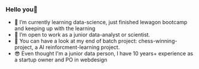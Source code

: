 ### Hello you👋

- 🌱 I’m currently learning data-science, just finished lewagon bootcamp and keeping up with the learning
- 👯 I’m open to work as a junior data-analyst or scientist.
- 👀 You can have a look at my end of batch project: chess-winning-project, a AI reinforcment-learning project.
- 😎 Even thought I'm a junior data person, I have 10 years+ experience as a startup owner and PO in webdesign

<!--
**njric/njric** is a ✨ _special_ ✨ repository because its `README.md` (this file) appears on your GitHub profile.

Here are some ideas to get you started:

- 🔭 I’m currently working on ...
- 🌱 I’m currently learning ...
- 👯 I’m looking to collaborate on ...
- 🤔 I’m looking for help with ...
- 💬 Ask me about ...
- 📫 How to reach me: ...
- 😄 Pronouns: ...
- ⚡ Fun fact: ...
-->
